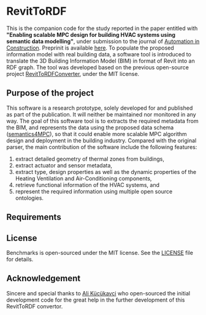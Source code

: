 # RevitToRDF

This is the companion code for the study reported in the paper entitled with **"Enabling scalable MPC design for building HVAC systems using semantic data modelling"**, under submission to the journal of [Automation in Construction](https://www.sciencedirect.com/journal/automation-in-construction). Preprinit is available [here](https://papers.ssrn.com/sol3/papers.cfm?abstract_id=4875326).
To populate the proposed information model with real building data, a software tool is introduced to translate the 3D Building Information Model (BIM) in format of Revit into an RDF graph. The tool was developed based on the previous open-source project [RevitToRDFConverter](https://github.com/Semantic-HVAC-Tool/Parser), under the MIT license. 

## Purpose of the project

This software is a research prototype, solely developed for and published as part of the publication. It will neither be maintained nor monitored in any way. The goal of this software tool is to extracts the required metadata from the BIM, and
represents the data using the proposed data schema ([semantics4MPC](https://github.com/boschresearch/semantics4mpc)), so that it could enable more scalable MPC algorithm design and deployment in the building industry. Compared with the original parser, the main contribution of the software include the following features:

1. extract detailed geometry of thermal zones from buildings,
1. extract actuator and sensor metadata,
1. extract type, design properties as well as the dynamic properties of the Heating Ventilation and Air-Conditioning components,
1. retrieve functional information of the HVAC systems, and
1. represent the required information using multiple open source ontologies.

## Requirements


## License

Benchmarks is open-sourced under the MIT license. See the
[LICENSE](LICENSE) file for details.


## Acknowledgement
Sincere and special thanks to  [Ali Kücükavci](https://orcid.org/0000-0001-9883-4633) who open-sourced the initial development code for the great help in the further development of this RevitToRDF convertor. 
